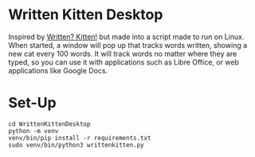 # Written Kitten Desktop

Inspired by [Written? Kitten!](https://github.com/joshuawalcher/writtenkitten) but made into a script made to run on Linux.
When started, a window will pop up that tracks words written, showing a new cat every 100 words. It will track words no matter where they are typed, so you can use it with applications such as Libre Office, or web applications like Google Docs.

# Set-Up

```
cd WrittenKittenDesktop
python -m venv
venv/bin/pip install -r requirements.txt
sudo venv/bin/python3 writtenkitten.py
```
